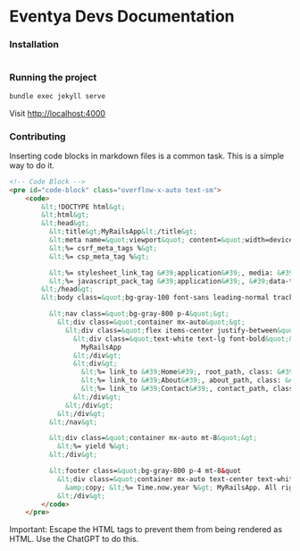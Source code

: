 # Eventya Devs Documentation

### Installation

```bash
```

### Running the project

```bash
bundle exec jekyll serve
```

Visit [http://localhost:4000](http://localhost:4000)

### Contributing

Inserting code blocks in markdown files is a common task. This is a simple way to do it.

```html
<!-- Code Block -->
<pre id="code-block" class="overflow-x-auto text-sm">
    <code>
        &lt;!DOCTYPE html&gt;
        &lt;html&gt;
        &lt;head&gt;
          &lt;title&gt;MyRailsApp&lt;/title&gt;
          &lt;meta name=&quot;viewport&quot; content=&quot;width=device-width, initial-scale=1&quot;&gt;
          &lt;%= csrf_meta_tags %&gt;
          &lt;%= csp_meta_tag %&gt;

          &lt;%= stylesheet_link_tag &#39;application&#39;, media: &#39;all&#39;, &#39;data-turbolinks-track&#39;: &#39;reload&#39; %&gt;
          &lt;%= javascript_pack_tag &#39;application&#39;, &#39;data-turbolinks-track&#39;: &#39;reload&#39; %&gt;
        &lt;/head&gt;
        &lt;body class=&quot;bg-gray-100 font-sans leading-normal tracking-normal&quot;&gt;

          &lt;nav class=&quot;bg-gray-800 p-4&quot;&gt;
            &lt;div class=&quot;container mx-auto&quot;&gt;
              &lt;div class=&quot;flex items-center justify-between&quot;&gt;
                &lt;div class=&quot;text-white text-lg font-bold&quot;&gt;
                  MyRailsApp
                &lt;/div&gt;
                &lt;div&gt;
                  &lt;%= link_to &#39;Home&#39;, root_path, class: &#39;text-white px-4&#39; %&gt;
                  &lt;%= link_to &#39;About&#39;, about_path, class: &#39;text-white px-4&#39; %&gt;
                  &lt;%= link_to &#39;Contact&#39;, contact_path, class: &#39;text-white px-4&#39; %&gt;
                &lt;/div&gt;
              &lt;/div&gt;
            &lt;/div&gt;
          &lt;/nav&gt;

          &lt;div class=&quot;container mx-auto mt-8&quot;&gt;
            &lt;%= yield %&gt;
          &lt;/div&gt;

          &lt;footer class=&quot;bg-gray-800 p-4 mt-8&quot
            &lt;div class=&quot;container mx-auto text-center text-white&quot;&gt;
              &amp;copy; &lt;%= Time.now.year %&gt; MyRailsApp. All rights reserved.
            &lt;/div&gt;
        </code>
    </pre>
```
Important: Escape the HTML tags to prevent them from being rendered as HTML.
Use the ChatGPT to do this.

